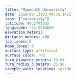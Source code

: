 ```yaml
---
title: "Monmouth University"
date: 2018-09-13T03:49:56.143Z
tags: ["university"]
latitude: 40.2793333
longitude: -74.0094669
elevation_meters: 
distance_meters: 400
lap_lanes: 8
home_lanes: 8
surface_type: artificial
surface_color: red
turn_diameter_meters: 70.61
turn_radius_b_meters: 35.56
steeple_water_location: inside
---
```


<!--more-->

